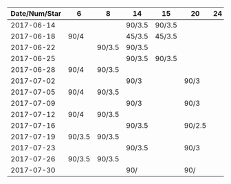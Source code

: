 Date/Num/Star   | 6      | 8      | 14     | 15     | 20     | 24     |
----------------|--------|--------|--------|--------|--------|--------|
2017-06-14      |        |        | 90/3.5 | 90/3.5 |        |        |
2017-06-18      | 90/4   |        | 45/3.5 | 45/3.5 |        |        |
2017-06-22      |        | 90/3.5 | 90/3.5 |        |        |        |
2017-06-25      |        |        | 90/3.5 | 90/3.5 |        |        |
2017-06-28      | 90/4   | 90/3.5 |        |        |        |        |
2017-07-02      |        |        | 90/3   |        | 90/3   |        |
2017-07-05      | 90/4   | 90/3.5 |        |        |        |        |
2017-07-09      |        |        | 90/3   |        | 90/3   |        |
2017-07-12      | 90/4   | 90/3.5 |        |        |        |        |
2017-07-16      |        |        | 90/3.5 |        | 90/2.5 |        |
2017-07-19      | 90/3.5 | 90/3.5 |        |        |        |        |
2017-07-23      |        |        | 90/3.5 |        | 90/3   |        |
2017-07-26      | 90/3.5 | 90/3.5 |        |        |        |        |
2017-07-30      |        |        | 90/    |        | 90/    |        |

